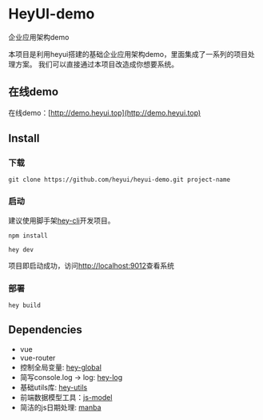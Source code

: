 # HeyUI-demo
企业应用架构demo

本项目是利用heyui搭建的基础企业应用架构demo，里面集成了一系列的项目处理方案。
我们可以直接通过本项目改造成你想要系统。

## 在线demo

在线demo：[http://demo.heyui.top](http://demo.heyui.top)

## Install

### 下载
```
git clone https://github.com/heyui/heyui-demo.git project-name
```

### 启动
建议使用脚手架[hey-cli](https://github.com/heyui/hey-cli)开发项目。

```
npm install

hey dev
```

项目即启动成功，访问[http://localhost:9012](http://localhost:9012)查看系统


### 部署

```
hey build
```

## Dependencies

- vue
- vue-router
- 控制全局变量: [hey-global](https://www.npmjs.com/package/hey-global)
- 简写console.log -> log: [hey-log](https://www.npmjs.com/package/hey-log)
- 基础utils库: [hey-utils](https://www.npmjs.com/package/hey-utils)
- 前端数据模型工具：[js-model](https://www.npmjs.com/package/js-model)
- 简洁的js日期处理: [manba](https://www.npmjs.com/package/manba)
